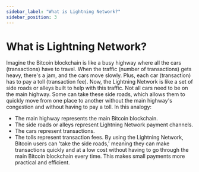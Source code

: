 ```yaml
---
sidebar_label: "What is Lightning Network?"
sidebar_position: 3
---
```


# What is Lightning Network? 
Imagine the Bitcoin blockchain is like a busy highway where all the cars (transactions) have to travel. When the traffic (number of transactions) gets heavy, there's a jam, and the cars move slowly. Plus, each car (transaction) has to pay a toll (transaction fee).
Now, the Lightning Network is like a set of side roads or alleys built to help with this traffic. Not all cars need to be on the main highway. Some can take these side roads, which allows them to quickly move from one place to another without the main highway's congestion and without having to pay a toll.
In this analogy:
- The main highway represents the main Bitcoin blockchain.
- The side roads or alleys represent Lightning Network payment channels.
- The cars represent transactions.
- The tolls represent transaction fees.
By using the Lightning Network, Bitcoin users can 'take the side roads,' meaning they can make transactions quickly and at a low cost without having to go through the main Bitcoin blockchain every time. This makes small payments more practical and efficient.